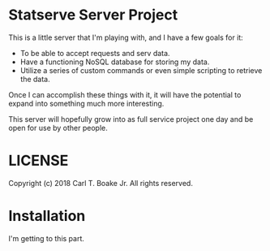 Statserve Server Project
========================

This is a little server that I'm playing with, 
and I have a few goals for it:

* To be able to accept requests and serv data.
* Have a functioning NoSQL database for storing my data.
* Utilize a series of custom commands or even simple
scripting to retrieve the data.

Once I can accomplish these things with it, it will
have the potential to expand into something much more
interesting.

This server will hopefully grow into as full service project
one day and be open for use by other people.



















LICENSE
=======
Copyright (c) 2018 Carl T. Boake Jr. All rights reserved.

Installation
============
I'm getting to this part.
